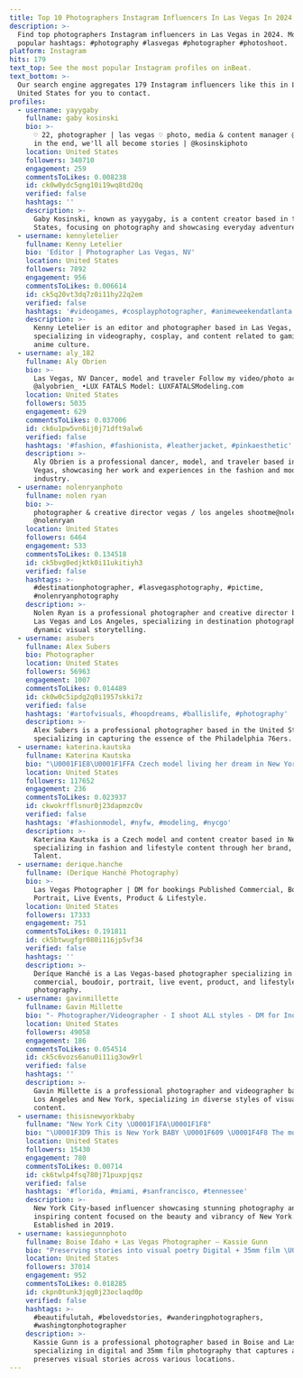 ```yaml
---
title: Top 10 Photographers Instagram Influencers In Las Vegas In 2024
description: >-
  Find top photographers Instagram influencers in Las Vegas in 2024. Most
  popular hashtags: #photography #lasvegas #photographer #photoshoot.
platform: Instagram
hits: 179
text_top: See the most popular Instagram profiles on inBeat.
text_bottom: >-
  Our search engine aggregates 179 Instagram influencers like this in Las Vegas,
  United States for you to contact.
profiles:
  - username: yayygaby
    fullname: gaby kosinski
    bio: >-
      ♡ 22, photographer | las vegas ♡ photo, media & content manager @loudgg ♡
      in the end, we'll all become stories | @kosinskiphoto
    location: United States
    followers: 340710
    engagement: 259
    commentsToLikes: 0.008238
    id: ck0w0ydc5gng10i19wq8td20q
    verified: false
    hashtags: ''
    description: >-
      Gaby Kosinski, known as yayygaby, is a content creator based in the United
      States, focusing on photography and showcasing everyday adventures.
  - username: kennyletelier
    fullname: Kenny Letelier
    bio: 'Editor | Photographer Las Vegas, NV'
    location: United States
    followers: 7892
    engagement: 956
    commentsToLikes: 0.006614
    id: ck5q20vt3dq7z0i11hy22q2em
    verified: false
    hashtags: '#videogames, #cosplayphotographer, #animeweekendatlanta, #videogamecosplay'
    description: >-
      Kenny Letelier is an editor and photographer based in Las Vegas,
      specializing in videography, cosplay, and content related to gaming and
      anime culture.
  - username: aly_182
    fullname: Aly Obrien
    bio: >-
      Las Vegas, NV Dancer, model and traveler Follow my video/photo account:
      @alyobrien_ •LUX FATALS Model: LUXFATALSModeling.com
    location: United States
    followers: 5035
    engagement: 629
    commentsToLikes: 0.037006
    id: ck6u1pw5vn6ij0j71dft9alw6
    verified: false
    hashtags: '#fashion, #fashionista, #leatherjacket, #pinkaesthetic'
    description: >-
      Aly Obrien is a professional dancer, model, and traveler based in Las
      Vegas, showcasing her work and experiences in the fashion and modeling
      industry.
  - username: nolenryanphoto
    fullname: nolen ryan
    bio: >-
      photographer & creative director vegas / los angeles shootme@nolenryan.com
      @nolenryan
    location: United States
    followers: 6464
    engagement: 533
    commentsToLikes: 0.134518
    id: ck5bvg0edjktk0i11ukitiyh3
    verified: false
    hashtags: >-
      #destinationphotographer, #lasvegasphotography, #pictime,
      #nolenryanphotography
    description: >-
      Nolen Ryan is a professional photographer and creative director based in
      Las Vegas and Los Angeles, specializing in destination photography and
      dynamic visual storytelling.
  - username: asubers
    fullname: Alex Subers
    bio: Photographer
    location: United States
    followers: 56963
    engagement: 1007
    commentsToLikes: 0.014489
    id: ck0w0c5ipdg2q0i1957skki7z
    verified: false
    hashtags: '#artofvisuals, #hoopdreams, #ballislife, #photography'
    description: >-
      Alex Subers is a professional photographer based in the United States,
      specializing in capturing the essence of the Philadelphia 76ers.
  - username: katerina.kautska
    fullname: Katerina Kautska
    bio: "\U0001F1E8\U0001F1FFA Czech model living her dream in New York Model•Content creator CEO: @katwalktalent Find me below\U0001F447\U0001F3FD NYC/MIA"
    location: United States
    followers: 117652
    engagement: 236
    commentsToLikes: 0.023937
    id: ckwokrfflsnur0j23dapmzc0v
    verified: false
    hashtags: '#fashionmodel, #nyfw, #modeling, #nycgo'
    description: >-
      Katerina Kautska is a Czech model and content creator based in New York,
      specializing in fashion and lifestyle content through her brand, Katwalk
      Talent.
  - username: derique.hanche
    fullname: (Deríque Hanché Photography)
    bio: >-
      Las Vegas Photographer | DM for bookings Published Commercial, Boudoir,
      Portrait, Live Events, Product & Lifestyle.
    location: United States
    followers: 17333
    engagement: 751
    commentsToLikes: 0.191811
    id: ck5btwugfgr080i116jp5vf34
    verified: false
    hashtags: ''
    description: >-
      Deríque Hanché is a Las Vegas-based photographer specializing in
      commercial, boudoir, portrait, live event, product, and lifestyle
      photography.
  - username: gavinmillette
    fullname: Gavin Millette
    bio: "- Photographer/Videographer - I shoot ALL styles - DM for Inquiries \U0001F4CDLos Angeles/New York"
    location: United States
    followers: 49058
    engagement: 186
    commentsToLikes: 0.054514
    id: ck5c6vozs6anu0i11ig3ow9rl
    verified: false
    hashtags: ''
    description: >-
      Gavin Millette is a professional photographer and videographer based in
      Los Angeles and New York, specializing in diverse styles of visual
      content.
  - username: thisisnewyorkbaby
    fullname: "️️New York City \U0001F1FA\U0001F1F8"
    bio: "\U0001F3D9 This is New York BABY \U0001F609 \U0001F4F8 The most beautiful, inspiring and top photos of New York are HERE \U0001F525 Est.: 03.04.2019 __"
    location: United States
    followers: 15430
    engagement: 780
    commentsToLikes: 0.00714
    id: ck6twlp4fsq780j71puxpjqsz
    verified: false
    hashtags: '#florida, #miami, #sanfrancisco, #tennessee'
    description: >-
      New York City-based influencer showcasing stunning photography and
      inspiring content focused on the beauty and vibrancy of New York.
      Established in 2019.
  - username: kassiegunnphoto
    fullname: Boise Idaho + Las Vegas Photographer — Kassie Gunn
    bio: "Preserving stories into visual poetry Digital + 35mm film \U0001F39E️ ᨏ NV, ID, CO, UT, CA, WA, OR ⁀ traveling worldwide"
    location: United States
    followers: 37014
    engagement: 952
    commentsToLikes: 0.018285
    id: ckpn0tunk3jqg0j23oclaqd0p
    verified: false
    hashtags: >-
      #beautifulutah, #belovedstories, #wanderingphotographers,
      #washingtonphotographer
    description: >-
      Kassie Gunn is a professional photographer based in Boise and Las Vegas,
      specializing in digital and 35mm film photography that captures and
      preserves visual stories across various locations.
---
```


